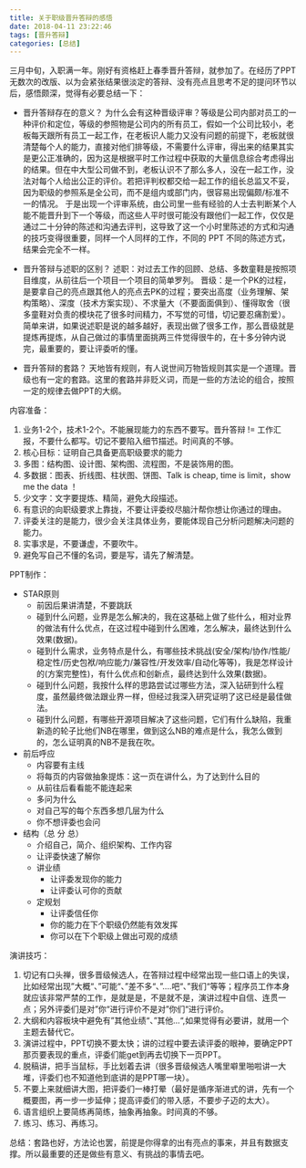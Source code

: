 ```yaml
---
title: 关于职级晋升答辩的感悟
date: 2018-04-11 23:22:46
tags: [晋升答辩]
categories: [总结]
---
```


三月中旬，入职满一年。刚好有资格赶上春季晋升答辩，就参加了。在经历了PPT无数次的改版、以为会紧张结果很淡定的答辩、没有亮点且思考不足的提问环节以后，感悟颇深，觉得有必要总结一下：


* 晋升答辩存在的意义？
为什么会有这种晋级评审？等级是公司内部对员工的一种评价和定位，等级的参照物是公司内的所有员工，假如一个公司比较小，老板每天跟所有员工一起工作，在老板识人能力又没有问题的前提下，老板就很清楚每个人的能力，直接对他们排等级，不需要什么评审，得出来的结果其实是更公正准确的，因为这是根据平时工作过程中获取的大量信息综合考虑得出的结果。但在中大型公司做不到，老板认识不了那么多人，没在一起工作，没法对每个人给出公正的评价。若把评判权都交给一起工作的组长总监又不妥，因为职级的参照系是全公司，而不是组内或部门内，很容易出现偏颇/标准不一的情况。
于是出现一个评审系统，由公司里一些有经验的人士去判断某个人能不能晋升到下一个等级，而这些人平时很可能没有跟他们一起工作，仅仅是通过二十分钟的陈述和沟通去评判，这导致了这一个小时里陈述的方式和沟通的技巧变得很重要，同样一个人同样的工作，不同的 PPT 不同的陈述方式，结果会完全不一样。

* 晋升答辩与述职的区别？
述职：对过去工作的回顾、总结、多数童鞋是按照项目维度，从前往后一个项目一个项目的简单罗列。
晋级：是一个PK的过程，是要拿自己的亮点跟其他人的亮点去PK的过程；要突出高度（业务理解、架构策略）、深度（技术方案实现）、不求量大（不要面面俱到）、懂得取舍（很多童鞋对负责的模块花了很多时间精力，不写觉的可惜，切记要忍痛割爱）。
简单来讲，如果说述职是说的越多越好，表现出做了很多工作，那么晋级就是提炼再提炼，从自己做过的事情里面挑两三件觉得很牛的，在十多分钟内说完，最重要的，要让评委听的懂。

* 晋升答辩的套路？
天地皆有规则，有人说世间万物皆规则其实是一个道理。晋级也有一定的套路。这里的套路并非贬义词，而是一些的方法论的组合，按照一定的规律去做PPT的大纲。

内容准备：
1. 业务1-2个，技术1-2个。不能展现能力的东西不要写。晋升答辩 != 工作汇报，不要什么都写。切记不要陷入细节描述。时间真的不够。
2. 核心目标：证明自己具备更高职级要求的能力
3. 多图：结构图、设计图、架构图、流程图，不是装饰用的图。
4. 多数据：图表、折线图、柱状图、饼图、Talk is cheap, time is limit，show me the data ！
5. 少文字：文字要提炼、精简，避免大段描述。
6. 有意识的向职级要求上靠拢，不要让评委绞尽脑汁帮你想让你通过的理由。
7. 评委关注的是能力，很少会关注具体业务，要能体现自己分析问题解决问题的能力。
8. 实事求是，不要谦虚，不要吹牛。
9. 避免写自己不懂的名词，要是写，请先了解清楚。

PPT制作：
* STAR原则
    * 前因后果讲清楚，不要跳跃
    * 碰到什么问题，业界是怎么解决的，我在这基础上做了些什么，相对业界的做法有什么优点，在这过程中碰到什么困难，怎么解决，最终达到什么效果(数据)。
    * 碰到什么需求，业务特点是什么，有哪些技术挑战(安全/架构/协作/性能/稳定性/历史包袱/响应能力/兼容性/开发效率/自动化等等)，我是怎样设计的(方案完整性)，有什么优点和创新点，最终达到什么效果(数据)。
    * 碰到什么问题，我按什么样的思路尝试过哪些方法，深入钻研到什么程度，虽然最终做法跟业界一样，但经过我深入研究证明了这已经是最佳做法。
    * 碰到什么问题，有哪些开源项目解决了这些问题，它们有什么缺陷，我重新造的轮子比他们NB在哪里，做到这么NB的难点是什么，我怎么做到的，怎么证明真的NB不是我在吹。
* 前后呼应
    * 内容要有主线
    * 将每页的内容做抽象提炼：这一页在讲什么，为了达到什么目的
    * 从前往后看看能不能连起来
    * 多问为什么
    * 对自己写的每个东西多想几层为什么
    * 你不想评委也会问
* 结构（总 分 总）
    * 介绍自己，简介、组织架构、工作内容
    * 让评委快速了解你
    * 讲业绩
        * 让评委发现你的能力
        * 让评委认可你的贡献
    * 定规划
        * 让评委信任你
        * 你的能力在下个职级仍然能有效发挥
        * 你可以在下个职级上做出可观的成绩

演讲技巧：
1. 切记有口头禅，很多晋级候选人，在答辩过程中经常出现一些口语上的失误，比如经常出现”大概“、”可能“、”差不多“、”....吧“、”我们“等等；程序员工作本身就应该非常严禁的工作，是就是是，不是就不是，演讲过程中自信、连贯一点；另外评委们是对”你“进行评价不是对”你们“进行评价。
2. 大纲和内容板块中避免有”其他业绩“、”其他...“,如果觉得有必要讲，就用一个主题去替代它。
3. 演讲过程中，PPT切换不要太快；讲的过程中要去读评委的眼神，要确定PPT那页要表现的重点，评委们能get到再去切换下一页PPT。
4. 脱稿讲，把手当鼠标，手比划着去讲（很多晋级候选人嘴里噼里啪啦讲一大堆，评委们也不知道他到底讲的是PPT哪一块）。
5. 不要上来就细讲大图，把评委们一棒打晕（最好是循序渐进式的讲，先有一个概要图，再一步一步延伸；提高评委们的带入感，不要步子迈的太大）。
6. 语言组织上要简练再简练，抽象再抽象。时间真的不够。
7. 练习、练习、再练习。

总结：套路也好，方法论也罢，前提是你得拿的出有亮点的事来，并且有数据支撑。所以最重要的还是做些有意义、有挑战的事情去吧。